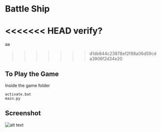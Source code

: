 # Battle Ship
<<<<<<< HEAD
verify?
=======
aa
>>>>>>> d1db844c23878ef2f88a06d59cda3906f2d34e20
## To Play the Game
Inside the game folder

```
activate.bat
main.py
```

## Screenshot
![alt text](https://github.com/pyTimK/Battle-Ship/blob/main/Battle%20Ship%20Screenshot.png)
